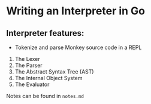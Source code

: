 # Writing an Interpreter in Go
## Interpreter features:
* Tokenize and parse Monkey source code in a REPL

1. The Lexer
2. The Parser
3. The Abstract Syntax Tree (AST)
4. The Internal Object System
5. The Evaluator

Notes can be found in `notes.md`
